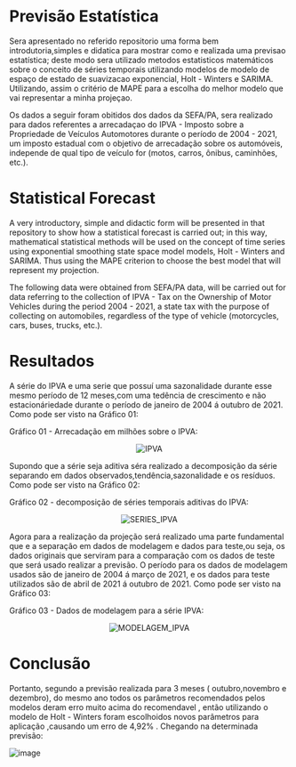 # Previsão Estatística

  Sera apresentado no referido repositorio uma forma bem introdutoria,simples e didatica para mostrar como e realizada uma previsao estatística; deste modo sera utilizado metodos estatisticos matemáticos sobre o conceito de séries temporais utilizando modelos de modelo de espaço de estado de suavizacao exponencial, Holt - Winters e SARIMA. Utilizando, assim o critério de MAPE para a escolha do melhor modelo que vai representar a minha projeçao.
  
  Os dados a seguir foram obitidos dos dados da SEFA/PA, sera realizado para dados referentes a arrecadaçao do IPVA - Imposto sobre a Propriedade de Veículos Automotores durante o período de 2004 - 2021, um imposto estadual com o objetivo de arrecadação sobre os automóveis, independe de qual tipo de veículo for (motos, carros, ônibus, caminhões, etc.).
  
 # Statistical Forecast
 
 A very introductory, simple and didactic form will be presented in that repository to show how a statistical forecast is carried out; in this way, mathematical statistical methods will be used on the concept of time series using exponential smoothing state space model models, Holt - Winters and SARIMA. Thus using the MAPE criterion to choose the best model that will represent my projection.
  
  The following data were obtained from SEFA/PA data, will be carried out for data referring to the collection of IPVA - Tax on the Ownership of Motor Vehicles during the period 2004 - 2021, a state tax with the purpose of collecting on automobiles, regardless of the type of vehicle (motorcycles, cars, buses, trucks, etc.).

# Resultados
 A série do IPVA e uma serie que possuí uma sazonalidade durante esse mesmo período de 12 meses,com uma tedência de crescimento e não estacionáriedade durante o período de janeiro de 2004 á outubro de 2021. Como pode ser visto na Gráfico 01:
 
 Gráfico 01 - Arrecadação em milhões sobre o IPVA:
<div align="center">
  
![IPVA](https://user-images.githubusercontent.com/94062159/145993329-3d72a959-c87c-41cf-9970-aa2b6d188b61.png)

</div>

Supondo que a série seja aditiva séra realizado a decomposição da série separando em dados observados,tendência,sazonalidade e os resíduos. Como pode ser visto na Gráfico 02:

 Gráfico 02 - decomposição de séries temporais aditivas do IPVA:
<div align="center"> 
  
![SERIES_IPVA](https://user-images.githubusercontent.com/94062159/145993476-8d95b265-89c9-4879-abd3-43af9a9e65a5.png)
  
</div>

Agora para a realização da projeção será realizado uma parte fundamental que e a separação em dados de modelagem e dados para teste,ou seja, os dados originais que serviram para a comparação com os dados de teste que será usado realizar a previsão. O período para os dados de modelagem usados são de janeiro de 2004 á março de 2021, e os dados para teste utilizados são de abril de 2021 á outubro de 2021. Como pode ser visto na Gráfico 03:

Gráfico 03 - Dados de modelagem para a série IPVA:
<div align="center"> 
  
![MODELAGEM_IPVA](https://user-images.githubusercontent.com/94062159/145993396-69579747-11a6-44b3-925b-48e162e09076.png)
  
</div>

# Conclusão

Portanto, segundo a previsão realizada para 3 meses  ( outubro,novembro e dezembro), do mesmo ano  todos os parâmetros  recomendados pelos modelos deram erro muito acima do recomendavel , então utilizando o modelo de Holt - Winters foram escolhoidos novos parâmetros para aplicação ,causando um erro de  4,92% . Chegando na determinada previsão:


![image](https://user-images.githubusercontent.com/94062159/146196943-609b9e2f-2a62-43c8-93b8-097ead07d21a.png)

